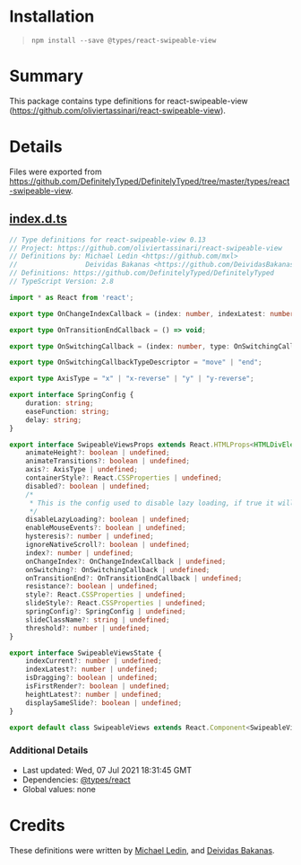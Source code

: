 # Installation
> `npm install --save @types/react-swipeable-view`

# Summary
This package contains type definitions for react-swipeable-view (https://github.com/oliviertassinari/react-swipeable-view).

# Details
Files were exported from https://github.com/DefinitelyTyped/DefinitelyTyped/tree/master/types/react-swipeable-view.
## [index.d.ts](https://github.com/DefinitelyTyped/DefinitelyTyped/tree/master/types/react-swipeable-view/index.d.ts)
````ts
// Type definitions for react-swipeable-view 0.13
// Project: https://github.com/oliviertassinari/react-swipeable-view
// Definitions by: Michael Ledin <https://github.com/mxl>
//                 Deividas Bakanas <https://github.com/DeividasBakanas>
// Definitions: https://github.com/DefinitelyTyped/DefinitelyTyped
// TypeScript Version: 2.8

import * as React from 'react';

export type OnChangeIndexCallback = (index: number, indexLatest: number) => void;

export type OnTransitionEndCallback = () => void;

export type OnSwitchingCallback = (index: number, type: OnSwitchingCallbackTypeDescriptor) => void;

export type OnSwitchingCallbackTypeDescriptor = "move" | "end";

export type AxisType = "x" | "x-reverse" | "y" | "y-reverse";

export interface SpringConfig {
    duration: string;
    easeFunction: string;
    delay: string;
}

export interface SwipeableViewsProps extends React.HTMLProps<HTMLDivElement> {
    animateHeight?: boolean | undefined;
    animateTransitions?: boolean | undefined;
    axis?: AxisType | undefined;
    containerStyle?: React.CSSProperties | undefined;
    disabled?: boolean | undefined;
    /*
     * This is the config used to disable lazy loading, if true it will render all the views in first rendering.
     */
    disableLazyLoading?: boolean | undefined;
    enableMouseEvents?: boolean | undefined;
    hysteresis?: number | undefined;
    ignoreNativeScroll?: boolean | undefined;
    index?: number | undefined;
    onChangeIndex?: OnChangeIndexCallback | undefined;
    onSwitching?: OnSwitchingCallback | undefined;
    onTransitionEnd?: OnTransitionEndCallback | undefined;
    resistance?: boolean | undefined;
    style?: React.CSSProperties | undefined;
    slideStyle?: React.CSSProperties | undefined;
    springConfig?: SpringConfig | undefined;
    slideClassName?: string | undefined;
    threshold?: number | undefined;
}

export interface SwipeableViewsState {
    indexCurrent?: number | undefined;
    indexLatest?: number | undefined;
    isDragging?: boolean | undefined;
    isFirstRender?: boolean | undefined;
    heightLatest?: number | undefined;
    displaySameSlide?: boolean | undefined;
}

export default class SwipeableViews extends React.Component<SwipeableViewsProps, SwipeableViewsState> { }

````

### Additional Details
 * Last updated: Wed, 07 Jul 2021 18:31:45 GMT
 * Dependencies: [@types/react](https://npmjs.com/package/@types/react)
 * Global values: none

# Credits
These definitions were written by [Michael Ledin](https://github.com/mxl), and [Deividas Bakanas](https://github.com/DeividasBakanas).
